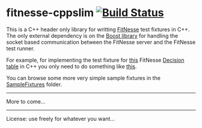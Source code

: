 fitnesse-cppslim [![Build Status](https://travis-ci.org/AIM360/fitnesse-cppslim.png)](https://travis-ci.org/AIM360/fitnesse-cppslim)
==========

This is a C++ header only library for writting [FitNesse](http://fitnesse.org) test fixtures in C++. The only external dependency is on the [Boost library](http://boost.org) for handling the socket based communication between the FitNesse server and the FitNesse test runner.

For example, for implementing the test fixture for [this](SampleFixtures/FitNesseRoot/SampleFixturesSuite/ShouldBuyMilkTest/content.txt) FitNesse [Decision table](http://fitnesse.org/FitNesse.UserGuide.SliM.DecisionTable) in C++ you only need to do something like [this](SampleFixtures/ShouldBuyMilk.cpp).

You can browse some more very simple sample fixtures in the [SampleFixtures](SampleFixtures) folder.

----------

More to come...

----------

License: use freely for whatever you want...
